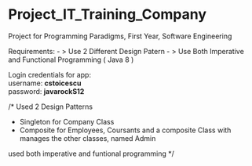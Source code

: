 # Project_IT_Training_Company
Project for Programming Paradigms, First Year, Software Engineering

Requirements:  - > Use 2 Different Design Patern 
               - > Use Both Imperative and Functional Programming ( Java 8 )  
               
Login credentials for app:    
                          username: **cstoicescu**    
                          password: **javarockS12**    
                          
                          
 /* Used 2 Design Patterns
- Singleton for Company Class
- Composite for Employees, Coursants and a composite Class with manages the other classes, named Admin

used both imperative and funtional programming
 */
